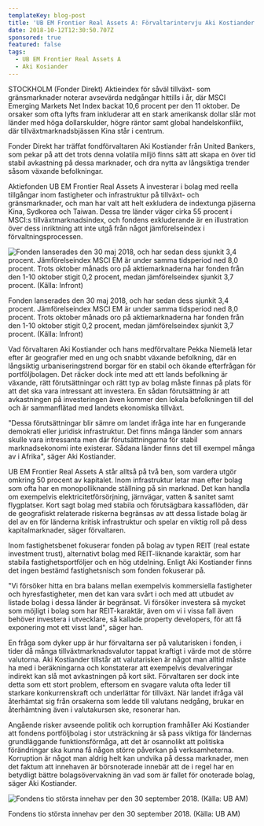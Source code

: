 ```yaml
---
templateKey: blog-post
title: 'UB EM Frontier Real Assets A: Förvaltarintervju Aki Kostiander'
date: 2018-10-12T12:30:50.707Z
sponsored: true
featured: false
tags:
  - UB EM Frontier Real Assets A
  - Aki Kosiander
---
```



STOCKHOLM (Fonder Direkt) Aktieindex för såväl tillväxt- som gränsmarknader noterar avsevärda nedgångar hittills i år, där MSCI Emerging Markets Net Index backat 10,6 procent per den 11 oktober. De orsaker som ofta lyfts fram inkluderar att en stark amerikansk dollar slår mot länder med höga dollarskulder, högre räntor samt global handelskonflikt, där tillväxtmarknadsbjässen Kina står i centrum.



Fonder Direkt har träffat fondförvaltaren Aki Kostiander från United Bankers, som pekar på att det trots denna volatila miljö finns sätt att skapa en över tid stabil avkastning på dessa marknader, och dra nytta av långsiktiga trender såsom växande befolkningar.



Aktiefonden UB EM Frontier Real Assets A investerar i bolag med reella tillgångar inom fastigheter och infrastruktur på tillväxt- och gränsmarknader, och man har valt att helt exkludera de indextunga pjäserna Kina, Sydkorea och Taiwan. Dessa tre länder väger cirka 55 procent i MSCI:s tillväxtmarknadsindex, och fondens exkluderande är en illustration över dess inriktning att inte utgå från något jämförelseindex i förvaltningsprocessen. 

![Fonden lanserades den 30 maj 2018, och har sedan dess sjunkit 3,4 procent. Jämförelseindex MSCI EM är under samma tidsperiod ned 8,0 procent. Trots oktober månads oro på aktiemarknaderna har fonden från den 1-10 oktober stigit 0,2 procent, medan jämförelseindex sjunkit 3,7 procent. (Källa: Infront)](/img/561944501.png)

<span class="image-caption">Fonden lanserades den 30 maj 2018, och har sedan dess sjunkit 3,4 procent. Jämförelseindex MSCI EM är under samma tidsperiod ned 8,0 procent. Trots oktober månads oro på aktiemarknaderna har fonden från den 1-10 oktober stigit 0,2 procent, medan jämförelseindex sjunkit 3,7 procent. (Källa: Infront)</span>

Vad förvaltaren Aki Kostiander och hans medförvaltare Pekka Niemelä letar efter är geografier med en ung och snabbt växande befolkning, där en långsiktig urbaniseringstrend borgar för en stabil och ökande efterfrågan för portföljbolagen. Det räcker dock inte med att ett lands befolkning är växande, rätt förutsättningar och rätt typ av bolag måste finnas på plats för att det ska vara intressant att investera. En sådan förutsättning är att avkastningen på investeringen även kommer den lokala befolkningen till del och är sammanflätad med landets ekonomiska tillväxt.



"Dessa förutsättningar blir sämre om landet ifråga inte har en fungerande demokrati eller juridisk infrastruktur. Det finns många länder som annars skulle vara intressanta men där förutsättningarna för stabil marknadsekonomi inte existerar. Sådana länder finns det till exempel många av i Afrika", säger Aki Kostiander.



UB EM Frontier Real Assets A står alltså på två ben, som vardera utgör omkring 50 procent av kapitalet. Inom infrastruktur letar man efter bolag som ofta har en monopolliknande ställning på sin marknad. Det kan handla om exempelvis elektricitetförsörjning, järnvägar, vatten & sanitet samt flygplatser. Kort sagt bolag med stabila och förutsägbara kassaflöden, där de geografiskt relaterade riskerna begränsas av att dessa listade bolag är del av en för länderna kritisk infrastruktur och spelar en viktig roll på dess kapitalmarknader, säger förvaltaren.



Inom fastighetsbenet fokuserar fonden på bolag av typen REIT (real estate investment trust), alternativt bolag med REIT-liknande karaktär, som har stabila fastighetsportföljer och en hög utdelning. Enligt Aki Kostiander finns det ingen bestämd fastighetsnisch som fonden fokuserar på.



"Vi försöker hitta en bra balans mellan exempelvis kommersiella fastigheter och hyresfastigheter, men det kan vara svårt i och med att utbudet av listade bolag i dessa länder är begränsat. Vi försöker investera så mycket som möjligt i bolag som har REIT-karaktär, även om vi i vissa fall även behöver investera i utvecklare, så kallade property developers, för att få exponering mot ett visst land", säger han.



En fråga som dyker upp är hur förvaltarna ser på valutarisken i fonden, i tider då många tillväxtmarknadsvalutor tappat kraftigt i värde mot de större valutorna. Aki Kostiander tillstår att valutarisken är något man alltid måste ha med i beräkningarna och konstaterar att exempelvis devalveringar indirekt kan slå mot avkastningen på kort sikt. Förvaltaren ser dock inte detta som ett stort problem, eftersom en svagare valuta ofta leder till starkare konkurrenskraft och underlättar för tillväxt. När landet ifråga väl återhämtat sig från orsakerna som ledde till valutans nedgång, brukar en återhämtning även i valutakursen ske, resonerar han.



Angående risker avseende politik och korruption framhåller Aki Kostiander att fondens portföljbolag i stor utsträckning är så pass viktiga för ländernas grundläggande funktionsförmåga, att det är osannolikt att politiska förändringar ska kunna få någon större påverkan på verksamheterna. Korruption är något man aldrig helt kan undvika på dessa marknader, men det faktum att innehaven är börsnoterade innebär att de i regel har en betydligt bättre bolagsövervakning än vad som är fallet för onoterade bolag, säger Aki Kostiander. 

![Fondens tio största innehav per den 30 september 2018. (Källa: UB AM)](/img/561944502.png)

<span class="image-caption">Fondens tio största innehav per den 30 september 2018. (Källa: UB AM)</span>
